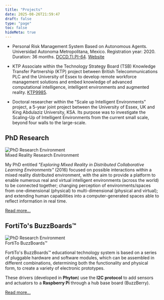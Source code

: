 ```yaml
---
title: "Projects"
date: 2025-08-26T21:59:47
draft: false
type: "page"
toc: false
hideMeta: true
---
```


- Personal Risk Management System Based on Autonomous Agents. 
    Universidad Autonoma Metropolitana, Mexico. Registration year: 2020. Duration: 36 months. [DCCD.TI.PI-64](http://dccd.cua.uam.mx/repositorio/doc/pi/PI_Sistema_de_gestion_de_riesgo.pdf).
    [Website](http://bdi-dr.cua.uam.mx/)

- KTP Associate within the Technology Strategy Board (TSB) Knowledge Transfer Partnership (KTP) project between British Telecommunications PLC and the University of Essex to develop remote workforce management solutions and embed knowledge of advanced computational intelligence, intelligent environments and augmented reality. [KTP9985](http://info.ktponline.org.uk/action/details/partnership.aspx?id=9985).

- Doctoral researcher within the "Scale up Intelligent Environments" project, a 5-year joint project between the University of Essex, UK and King Abdulaziz University, KSA. Its purpose was to investigate the Scaling-Up of Intelligent Environments from the current small scale, beyond four walls to the large-scale.

## PhD Research

<div class="img-wrap-left">
<img src="/images/figure8a-300x225.jpg" alt="PhD Research Environment" />
<figcaption>Mixed Reality Research Environment</figcaption>
</div>

My PhD entitled *"Exploring Mixed Reality in Distributed Collaborative Learning Environments"* (2016) focused on possible interactions within a mixed reality distributed environment, with the aim to provide a platform to enable numerous real and virtual intelligent environments (across the world) to be connected together; changing perception of environments/spaces from one-dimensional (physical) to multi-dimensional (physical and virtual); and extending human capabilities into a computer-generated spaces able to reflect information in real time.

[Read more...](/phd_research/)

## FortiTo's BuzzBoards™

<div class="img-wrap-left">
<img src="/images/2013-04-11-13.50.32-300x224.jpg" alt="PhD Research Environment" />
<figcaption>FortiTo BuzzBoards™</figcaption>
</div>

FortiTo's BuzzBoards™ educational technology system is based on a series of pluggable hardware and software modules, which can be assembled in different combinations, determining both the functionality and physical form, to create a variety of electronic prototypes.

These drivers (developed in **Phyton**) use the **I2C protocol** to add sensors and actuators to a **Raspberry Pi** through a hub base board (BuzzBerry).

[Read more...](https://github.com/prlosana/BuzzBoards)